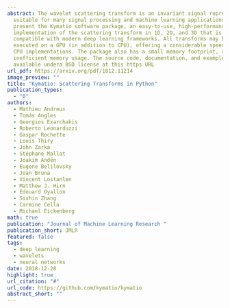 ```yaml
---
abstract: The wavelet scattering transform is an invariant signal representation
  suitable for many signal processing and machine learning applications. We
  present the Kymatio software package, an easy-to-use, high-performance Python
  implementation of the scattering transform in 1D, 2D, and 3D that is
  compatible with modern deep learning frameworks. All transforms may be
  executed on a GPU (in addition to CPU), offering a considerable speed up over
  CPU implementations. The package also has a small memory footprint, resulting
  inefficient memory usage. The source code, documentation, and examples are
  available undera BSD license at this https URL
url_pdf: https://arxiv.org/pdf/1812.11214
image_preview: ""
title: "Kymatio: Scattering Transforms in Python"
publication_types:
  - "0"
authors:
  - Mathieu Andreux
  - Tomás Angles
  - Georgios Exarchakis
  - Roberto Leonarduzzi
  - Gaspar Rochette
  - Louis Thiry
  - John Zarka
  - Stéphane Mallat
  - Joakim Andén
  - Eugene Belilovsky
  - Joan Bruna
  - Vincent Lostanlen
  - Matthew J. Hirn
  - Edouard Oyallon
  - Sixhin Zhang
  - Carmine Cella
  - Michael Eickenberg
math: true
publication: "Journal of Machine Learning Research "
publication_short: JMLR
featured: false
tags:
  - deep learning
  - wavelets
  - neural networks
date: 2018-12-28
highlight: true
url_citation: "#"
url_code: https://github.com/kymatio/kymatio
abstract_short: ""
---
```



<!-- More detail can easily be written here using *Markdown* and $\rm \LaTeX$ math code. -->

